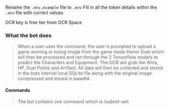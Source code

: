 Rename the `.env.example` file to `.env`
Fill in all the token details within the `.env` file with correct values

OCR key is free tier from OCR Space

### What the bot does
>When a user uses the command, the user is prompted to upload a game winning or losing image from the game mode Honor Duel which will then be processed and ran through the 2 Tensorflow models to predict the Characters and Equipment. The OCR will grab the Wins, HP, Duel Points and Artifact.
>All data will then be collected and stored in the bots internal local SQLite file along with the original image compressed and stored in base64.


#### Commands
> The bot contains one command which is /submit-win

